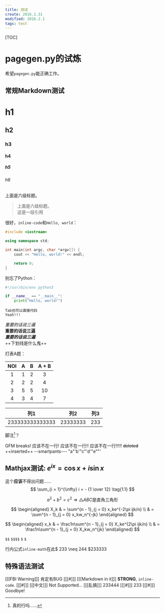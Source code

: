 ```yaml
---
title: 测试
create: 2016.1.31
modified: 2016.2.1
tags: test
---
```

[TOC]
# pagegen.py的试炼
希望`pagegen.py`能正确工作。  

## 常规Markdown测试
# h1
## h2
### h3
#### h4
##### h5
###### h6
上面是六级标题。  
> 上面是六级标题。  
> 这是一段引用  

很好，`inline-code`和`Hello, world`：

```cpp
#include <iostream>

using namespace std;

int main(int argc, char *argv[]) {
    cout << "Hello, world!" << endl;

    return 0;
}
```
别忘了Python：

```python
#!/usr/bin/env python3

if __name__ == "__main__":
    print("Hello, world!")
```

    Tab也可以直接代码
    Yeah!!!

*重要的话说三遍*  
**重要的话说三遍**  
***重要的话说三遍***  
++下划线是什么鬼++

打表A题：

| NOI | A | B | A + B |
|:---:|:-:|:-:|:-----:|
|  1  | 1 | 2 |   3   |
|  2  | 2 | 2 |   4   |
|  3  | 5 | 5 |   10  |
|  4  | 3 | 4 |   7   |

|列1    |列2     |列3    |
|:-----:|--------|:-----:|
|233333333333333   |23333333|233    |


脚注[^footnote]？  
[^footnote]: 真的行吗......

GFM breaks!
应该不在一行!
应该不在一行!!
应该不在一行!!!!!
~~deleted~~
++inserted++
--smartpants---
"a"'b'"c"'d'"e""'

## Mathjax测试: $e^{ix} = \cos x + i\sin x$
这个**应该**不得出问题......
$$ \sum_{i = 1}^{\infty} i = - {1 \over 12} \tag{1.1} $$

$$ a^2 + b^2 = c^2 \Rightarrow \triangle ABC\text{是直角三角形} \tag{1.2} $$

$$
\begin{aligned}
X_k & = \sum^{n - 1}_{j = 0} x_ke^{-2\pi ijk/n} \\
    & = \sum^{n - 1}_{j = 0} x_kw_n^{-jk}
\end{aligned}
$$

$$
\begin{aligned}
x_k & = \frac1n\sum^{n - 1}_{j = 0} X_ke^{2\pi ijk/n} \\
    & = \frac1n\sum^{n - 1}_{j = 0} X_kw_n^{jk}
\end{aligned}
$$

`$$` `$$$$` `$` `$`

行内公式`inline-math`在此$ 233 \neq 244 $233333

## 特殊语法测试
[[[FBI Warning]]]
肯定有BUG
[[[#]]]
[[[Markdown in it]]]
**STRONG**, `inline-code`.
[[[#]]]
[[[中文]]]
Not Supported...
[[[乱搞]]]
233444
[[[#]]]
233
[[[#]]]
Goodbye!
